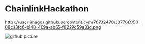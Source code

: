 # ChainlinkHackathon

https://user-images.githubusercontent.com/78732470/237768950-08c33fc6-b148-409a-ab65-f8229c59a33c.png

![github picture](https://github.com/ReturnerNaGithub/ChainlinkHackathon/assets/78732470/fb48d5d7-dfc5-4fb9-ae8d-ff4ff05f827d)
